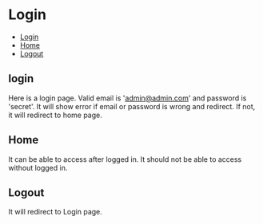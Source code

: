 # Login

- [Login](#login)
- [Home](#home)
- [Logout](#logout)

## login

Here is a login page. Valid email is 'admin@admin.com' and password is 'secret'. It will show error if email or password is wrong and redirect. If not, it will redirect to home page.


## Home

It can be able to access after logged in. It should not be able to access without logged in.


## Logout

It will redirect to Login page.
